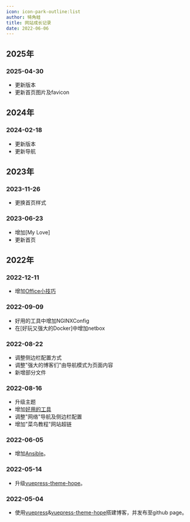 ```yaml
---
icon: icon-park-outline:list
author: 犄角蛙
title: 网站成长记录
date: 2022-06-06
---
```


## 2025年

### 2025-04-30

- 更新版本
- 更新首页图片及favicon

## 2024年

### 2024-02-18

- 更新版本
- 更新导航

## 2023年

### 2023-11-26

- 更换首页样式

### 2023-06-23

- 增加[My Love]
- 更新首页

## 2022年

### 2022-12-11

- 增加[Office小技巧](./tools/Office/)

### 2022-09-09

- 好用的工具中增加NGINXConfig
- 在[好玩又强大的Docker]中增加netbox

### 2022-08-22

- 调整侧边栏配置方式
- 调整"强大的博客们"由导航模式为页面内容
- 新增部分文件

### 2022-08-16

- 升级主题
- 增加[好用的工具](./tools/awesomeTools.html)
- 调整"网络"导航及侧边栏配置
- 增加"菜鸟教程"网站超链

### 2022-06-05

- 增加[Ansible](./tools/Ansible)。

### 2022-05-14

- 升级[vuepress-theme-hope](https://theme-hope.vuejs.press/zh/)。

### 2022-05-04

- 使用[vuepress](https://v2.vuepress.vuejs.org/)&[vuepress-theme-hope](https://theme-hope.vuejs.press/zh/)搭建博客，并发布至github page。
